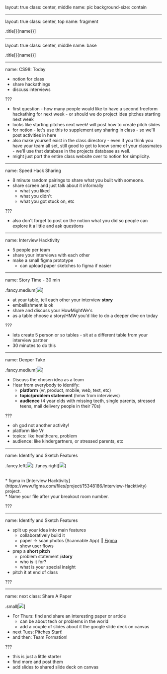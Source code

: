 layout: true
class: center, middle
name: pic
background-size: contain

---

layout: true
class: center, top
name: fragment

.title[{{name}}]

---
layout: true
class: center, middle
name: base

.title[{{name}}]



---
name: CS98: Today

<!-- * ### Part 1) Project Sharing (next door)
* ask questions
* give feedback
* eat cookies
* ### Part 2) Interview
* gather back here for rest of class -->

* notion for class
* share hackathings
* discuss interviews

???
* first question - how many people would like to have a second freeform hackathing for next week  - or should we do project idea pitches starting next week
* looks like starting pitches next week!  will post how to create pitch slides
* for notion - let's use this to supplement any sharing in class - so we'll post activities in here
* also make yourself exist in the class directory - even if you think you have your team all set, still good to get to know some of your classmates - we'll use that database in the projects database as well.
* might just port the entire class website over to notion for simplicity.


---
name:  Speed Hack Sharing

* 8 minute random pairings to share what you built with someone. 
* share screen and just talk about it informally
    * what you liked
    * what you didn't
    * what you got stuck on, etc

???
* also don't forget to post on the notion what you did so people can explore it a little and ask questions

---
name: Interview Hacktivity 

<!-- ## Sit at tables in groups of ~5
* don't sit with your Interview partner if you had one!
* mix it up and try not to sit with friends! -->

* 5 people per team
* share your interviews with each other
* make a small figma prototype
    * can upload paper sketches to figma if easier 


---
name: Story Time - 30 min

.fancy.medium[![](img/kitchen-story.gif)]


* at your table, tell each other your interview **story**
* embellishment is ok
* share and discuss your HowMightWe's
* as a table choose a story/HMW you'd like to do a deeper dive on today

???
* lets create 5 person or so tables -  sit at a different table from your interview partner
* 30 minutes to do this


---
name: Deeper Take

.fancy.medium[![](img/no-idea.gif)]

* Discuss the chosen idea as a team
* Hear from everybody to identify:
  * **platform** (vr, product, mobile, web, text, etc)
  * **topic/problem statement** (hmw from interviews)
  * **audience** (4 year olds with missing teeth, single parents, stressed teens, mail delivery people in their 70s)


???
* oh god not another activity!
* platform like Vr
* topics: like healthcare, problem
* audience: like kindergartners, or  stressed  parents, etc


<!-- 
name: Mix em up

.fancy.medium[![](img/mix-up.gif)]

* 10 MIN:
  * choose 2 sets of 4
  * brainstorm on how to solve the set
* 10 MIN:
  * then as table discuss options and consolidate on 1 idea

???
* idea here is to just insert a bit of randomness, stochastic hill climbing - just in case one of these ideas can be improved a bit with some lateral thinking.
 -->

---
name: Identify and Sketch Features

.fancy.left[![](img/proto2.jpg)]
.fancy.right[![](img/proto1.jpg)]

<br>
* figma in [Interview Hacktivity](https://www.figma.com/files/project/15348186/Interview-Hacktivity) project.
<br>
* Name your file after your breakout room number.

<!-- * use digital tools like [Figma](https://www.figma.com)
* or paper or foam! -->

???


---
name: Identify and Sketch Features

* split up your idea into main features
  * collaboratively build it
  * paper -> scan photos (Scannable App) || [Figma](https://www.figma.com)
  * show user flows
* prep a **short pitch**
  * problem statement /**story**
  * who is it for?
  * what is your special insight
* pitch it at end of class

???




---
name: next class: Share A Paper

.small[![](img/sharing.gif)]

* For Thurs: find and share an interesting paper or article
    * can be about tech or problems in the world
    * add a couple of slides about it the google slide deck on canvas
* next Tues: Pitches Start!
* and then: Team Formation!

???
* this is just a little starter
* find more and post them
* add slides to shared slide deck on canvas
